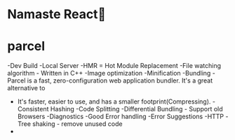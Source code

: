 # Namaste React🚀

# parcel 
-Dev Build
-Local Server
-HMR = Hot Module Replacement
-File watching algorithm - Written in C++
-Image optimization
-Minification
-Bundling
-Parcel is a fast, zero-configuration web application bundler. It's a great alternative to
- It's faster, easier to use, and has a smaller footprint(Compressing).
-Consistent Hashing
-Code Splitting
-Differential Bundling - Support old Browsers
-Diagnostics
-Good Error handling
-Error Suggestions
-HTTP
-Tree shaking - remove unused code
-


